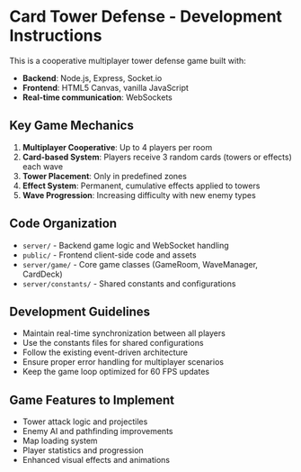 <!-- Use this file to provide workspace-specific custom instructions to Copilot. For more details, visit https://code.visualstudio.com/docs/copilot/copilot-customization#_use-a-githubcopilotinstructionsmd-file -->

# Card Tower Defense - Development Instructions

This is a cooperative multiplayer tower defense game built with:
- **Backend**: Node.js, Express, Socket.io
- **Frontend**: HTML5 Canvas, vanilla JavaScript
- **Real-time communication**: WebSockets

## Key Game Mechanics

1. **Multiplayer Cooperative**: Up to 4 players per room
2. **Card-based System**: Players receive 3 random cards (towers or effects) each wave
3. **Tower Placement**: Only in predefined zones
4. **Effect System**: Permanent, cumulative effects applied to towers
5. **Wave Progression**: Increasing difficulty with new enemy types

## Code Organization

- `server/` - Backend game logic and WebSocket handling
- `public/` - Frontend client-side code and assets
- `server/game/` - Core game classes (GameRoom, WaveManager, CardDeck)
- `server/constants/` - Shared constants and configurations

## Development Guidelines

- Maintain real-time synchronization between all players
- Use the constants files for shared configurations
- Follow the existing event-driven architecture
- Ensure proper error handling for multiplayer scenarios
- Keep the game loop optimized for 60 FPS updates

## Game Features to Implement

- Tower attack logic and projectiles
- Enemy AI and pathfinding improvements
- Map loading system
- Player statistics and progression
- Enhanced visual effects and animations
